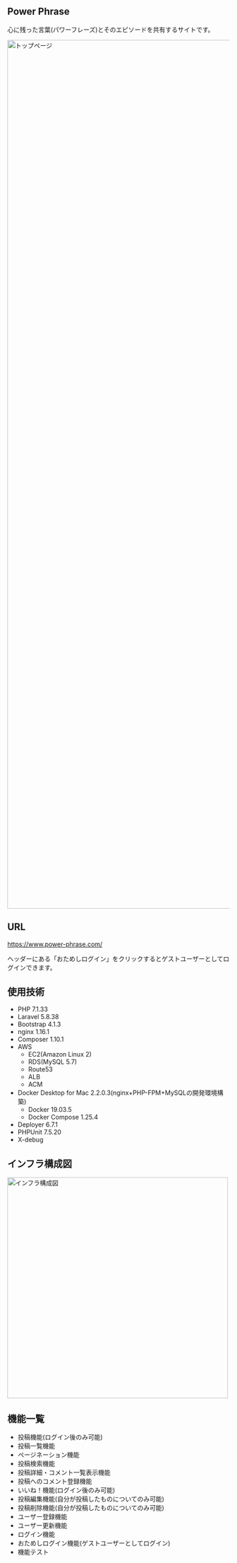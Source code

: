 ## Power Phrase

心に残った言葉(パワーフレーズ)とそのエピソードを共有するサイトです。  

<img width="1965" alt="トップページ" src="https://user-images.githubusercontent.com/61341861/80930901-78b53e00-8df1-11ea-8872-fcded95ca332.png">

## URL

https://www.power-phrase.com/

ヘッダーにある「おためしログイン」をクリックするとゲストユーザーとしてログインできます。

## 使用技術

- PHP 7.1.33
- Laravel 5.8.38
- Bootstrap 4.1.3
- nginx 1.16.1
- Composer 1.10.1
- AWS
    - EC2(Amazon Linux 2)
    - RDS(MySQL 5.7)
    - Route53
    - ALB
    - ACM
- Docker Desktop for Mac 2.2.0.3(nginx+PHP-FPM+MySQLの開発環境構築)
    - Docker 19.03.5
    - Docker Compose 1.25.4
- Deployer 6.7.1
- PHPUnit 7.5.20
- X-debug

## インフラ構成図

<img width="500" alt="インフラ構成図" src="https://user-images.githubusercontent.com/61341861/81751795-180dbb80-94eb-11ea-8e9c-37bdb2c36da8.png">

## 機能一覧

- 投稿機能(ログイン後のみ可能)
- 投稿一覧機能
- ページネーション機能
- 投稿検索機能
- 投稿詳細・コメント一覧表示機能
- 投稿へのコメント登録機能
- いいね！機能(ログイン後のみ可能)
- 投稿編集機能(自分が投稿したものについてのみ可能)
- 投稿削除機能(自分が投稿したものについてのみ可能)
- ユーザー登録機能
- ユーザー更新機能
- ログイン機能
- おためしログイン機能(ゲストユーザーとしてログイン)
- 機能テスト
